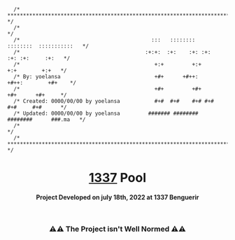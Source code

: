 ```
  /* ********************************************************************************* */
  /*                                                                                   */
  /*                                  	      :::   ::::::::   ::::::::  :::::::::::   */ 
  /*                                        :+:+:  :+:    :+: :+:    :+: :+:     :+:   */ 
  /*                                           +:+         +:+        +:+        +:+   */ 
  /* By: yoelansa                              +#+      +#++:      +#++:        +#+    */ 
  /*                                           +#+         +#+        +#+      +#+     */ 
  /* Created: 0000/00/00 by yoelansa           #+#  #+#    #+# #+#    #+#     #+#      */ 
  /* Updated: 0000/00/00 by yoelansa         ####### ########   ########      ###.ma   */ 
  /*           	                                                                       */ 
  /* ********************************************************************************* */
```


  <h1 align="center"><a href="https://www.1337.ma/">1337</a> Pool</h1>
  <p align="center"><b>Project Developed on july 18th, 2022 at 1337 Benguerir</b></p>
  <br>
  <h3 align="center">⚠️⚠️ The Project isn't Well Normed ⚠️⚠️</h3>
